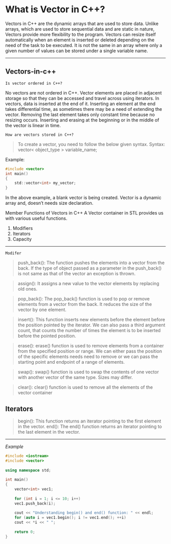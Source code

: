 # What is Vector in C++?

Vectors in C++ are the dynamic arrays that are used to store data. Unlike arrays, which are used to store sequential data and are static in nature, Vectors provide more flexibility to the program. Vectors can resize itself automatically when an element is inserted or deleted depending on the need of the task to be executed. It is not the same in an array where only a given number of values can be stored under a single variable name.

----------

## Vectors-in-c++

    Is vector ordered in C++?

No vectors are not ordered in C++. Vector elements are placed in adjacent storage so that they can be accessed and travel across using iterators. In vectors, data is inserted at the end of it. Inserting an element at the end takes differential time, as sometimes there may be a need of extending the vector. Removing the last element takes only constant time because no resizing occurs. Inserting and erasing at the beginning or in the middle of the vector is linear in time.

    How are vectors stored in C++?
>To create a vector, you need to follow the below given syntax.
Syntax:
vector< object_type > variable_name;

Example:

```c
#include <vector>
int main()
{
    std::vector<int> my_vector;
}
```

In the above example, a blank vector is being created. Vector is a dynamic array and, doesn’t needs size declaration.

Member Functions of Vectors in C++
A Vector container in STL provides us with various useful functions.

1) Modifiers
2) Iterators
3) Capacity

----------
    Modifer

> push_back(): The function pushes the elements into a vector from the back. If the type of object passed as a parameter in the push_back() is not same as that of the vector an exception is thrown.

>assign(): It assigns a new value to the vector elements by replacing old ones.

>pop_back(): The pop_back() function is used to pop or remove elements from a vector from the back. It reduces the size of the vector by one element.

>insert(): This function inserts new elements before the element before the position pointed by the iterator. We can also pass a third argument count, that counts the number of times the element is to be inserted before the pointed position.

>erase(): erase() function is used to remove elements from a container from the specified position or range. We can either pass the position of the specific elements needs need to remove or we can pass the starting point and endpoint of a range of elements.

>swap(): swap() function is used to swap the contents of one vector with another vector of the same type. Sizes may differ.

>clear(): clear() function is used to remove all the elements of the vector container

## Iterators

>begin(): This function returns an iterator pointing to the first element in the vector.
>end(): The end() function returns an iterator pointing to the last element in the vector.
----------
*Example*

```c++
#include <iostream> 
#include <vector> 
   
using namespace std; 
   
int main() 
{ 
    vector<int> vec1; 
   
    for (int i = 1; i <= 10; i++) 
    vec1.push_back(i); 
   
    cout << "Understanding begin() and end() function: " << endl; 
    for (auto i = vec1.begin(); i != vec1.end(); ++i) 
    cout << *i << " "; 
 
    return 0; 
}
```
